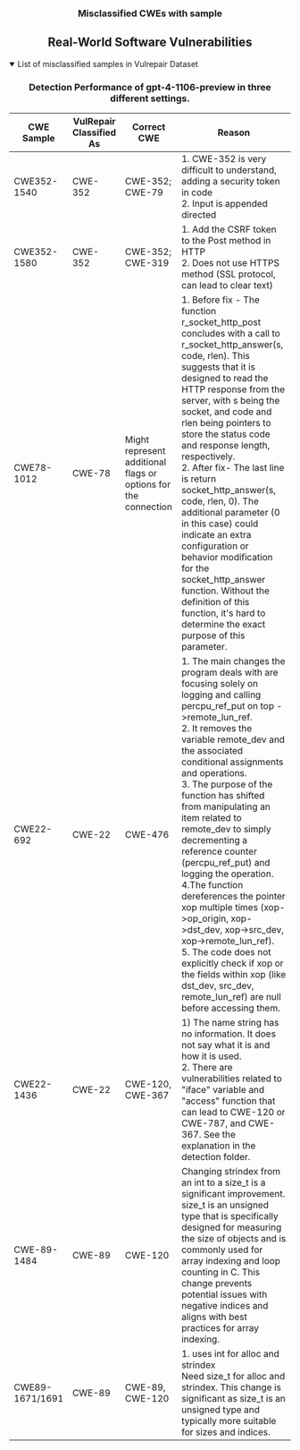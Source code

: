 <p align="center">
  <h3 align="center"> Misclassified CWEs with sample</h3>
</p>
<div align="center">

## Real-World Software Vulnerabilities

</div>

<details open="open">
<summary>List of misclassified samples in Vulrepair Dataset</summary>

<h3>
    <b>
        <div align="center">
            Detection Performance of gpt-4-1106-preview in three different settings.
        </div>
    </b>
</h3>
  
<div align="center">

|  CWE Sample    | VulRepair Classified As  | Correct CWE       |  Reason  |
|----------------|--------------------------|-------------------|----------|
|  CWE352-1540   | CWE-352                  | CWE-352; CWE-79   | 1. CWE-352 is very difficult to understand, adding a security token in code  <br>2. Input is appended directed   |
|  CWE352-1580   | CWE-352                  | CWE-352; CWE-319  | 1. Add the CSRF token to the Post method in HTTP <br>2. Does not use HTTPS method (SSL protocol, can lead to clear text)  |
|  CWE78-1012    | CWE-78                   | Might represent additional flags or options for the connection  | 1. Before fix - The function r_socket_http_post concludes with a call to r_socket_http_answer(s, code, rlen). This suggests that it is designed to read the HTTP response from the server, with s being the socket, and code and rlen being pointers to store the status code and response length, respectively.<br>2. After fix- The last line is return socket_http_answer(s, code, rlen, 0). The additional parameter (0 in this case) could indicate an extra configuration or behavior modification for the socket_http_answer function. Without the definition of this function, it's hard to determine the exact purpose of this parameter.  |
|  CWE22-692     | CWE-22                   | CWE-476           |  1. The main changes the program deals with are focusing solely on logging and calling percpu_ref_put on top ->remote_lun_ref.<br> 2. It removes                                                                         the variable remote_dev and the associated conditional assignments and operations.<br> 3. The purpose of the function has shifted from manipulating an item related to remote_dev to simply decrementing a reference counter (percpu_ref_put) and logging the operation.<br>4.The function dereferences the pointer xop multiple times (xop->op_origin, xop->dst_dev, xop->src_dev, xop->remote_lun_ref).<br>5. The code does not explicitly check if xop or the fields within xop (like dst_dev, src_dev, remote_lun_ref) are null before accessing them.  |
|  CWE22-1436    |  CWE-22                  | CWE-120, CWE-367  | 1) The name string has no information. It does not say what it is and how it is used.<br> 2. There are vulnerabilities related to "iface" variable  and "access" function that can lead to CWE-120 or CWE-787, and CWE-367. See the explanation in the detection folder.  |
|  CWE-89-1484  | CWE-89  |  CWE-120  |  Changing strindex from an int to a size_t is a significant improvement. size_t is an unsigned type that is specifically designed for measuring the size of objects and is commonly used for array indexing and loop counting in C. This change prevents potential issues with negative indices and aligns with best practices for array indexing.  |
| CWE89-1671/1691  | CWE-89  |  CWE-89, CWE-120  |1. uses int for alloc and strindex <br> Need size_t for alloc and strindex. This change is significant as size_t is an unsigned type and typically more suitable for sizes and indices.  |
                                                                     
                                                                      
</div>
</details>
